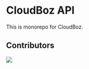 # CloudBoz API
This is monorepo for CloudBoz.

## Contributors
<a href = "#">
  <img src = "https://contrib.rocks/image?repo=cloudboz/core"/>
</a>
